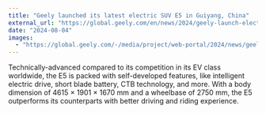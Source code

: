 ```yaml
---
title: "Geely launched its latest electric SUV E5 in Guiyang, China"
external_url: "https://global.geely.com/en/news/2024/geely-launch-electric-suv-e5-china"
date: "2024-08-04"
images:
  - "https://global.geely.com/-/media/project/web-portal/2024/news/geely-launch-electric-suv-e5/geely-e5.jpg"
---
```


Technically-advanced compared to its competition in its EV class worldwide, the E5 is packed with self-developed features, like intelligent electric drive, short blade battery, CTB technology, and more. With a body dimension of 4615 × 1901 × 1670 mm and a wheelbase of 2750 mm, the E5 outperforms its counterparts with better driving and riding experience.